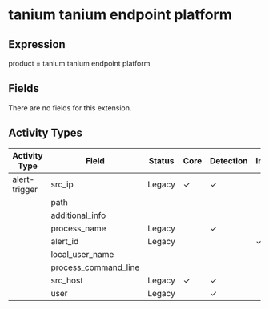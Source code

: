 tanium tanium endpoint platform
===============================

Expression
----------

product = tanium tanium endpoint platform

Fields
------

There are no fields for this extension.

Activity Types
--------------

| Activity Type | Field                | Status | Core     | Detection | Informational |
| ------------- | -------------------- | ------ | -------- | --------- | ------------- |
| alert-trigger | src_ip               | Legacy | &#10003; | &#10003;  |               |
|               | path                 |        |          |           |               |
|               | additional_info      |        |          |           |               |
|               | process_name         | Legacy |          | &#10003;  |               |
|               | alert_id             | Legacy |          |           | &#10003;      |
|               | local_user_name      |        |          |           |               |
|               | process_command_line |        |          |           |               |
|               | src_host             | Legacy | &#10003; | &#10003;  |               |
|               | user                 | Legacy |          | &#10003;  |               |

